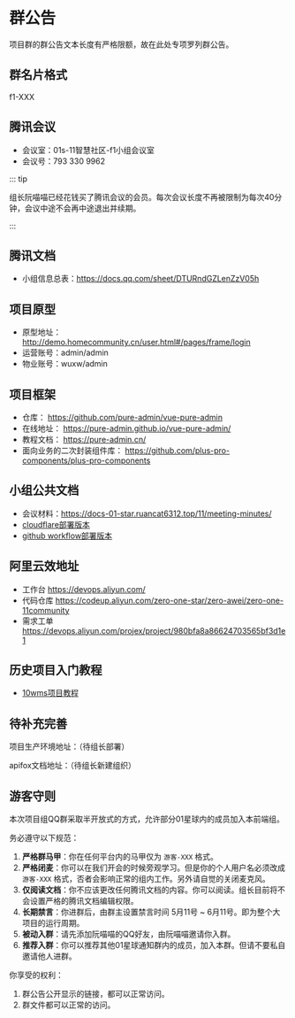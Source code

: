# 群公告

项目群的群公告文本长度有严格限额，故在此处专项罗列群公告。

## 群名片格式

f1-XXX

## 腾讯会议

- 会议室：01s-11智慧社区-f1小组会议室
- 会议号：793 330 9962

::: tip

组长阮喵喵已经花钱买了腾讯会议的会员。每次会议长度不再被限制为每次40分钟，会议中途不会再中途退出并续期。

:::

## 腾讯文档

- 小组信息总表：https://docs.qq.com/sheet/DTURndGZLenZzV05h

## 项目原型

- 原型地址：http://demo.homecommunity.cn/user.html#/pages/frame/login
- 运营账号：admin/admin
- 物业账号：wuxw/admin

## 项目框架

- 仓库： https://github.com/pure-admin/vue-pure-admin
- 在线地址： https://pure-admin.github.io/vue-pure-admin/
- 教程文档： https://pure-admin.cn/
- 面向业务的二次封装组件库： https://github.com/plus-pro-components/plus-pro-components

## 小组公共文档

- 会议材料：https://docs-01-star.ruancat6312.top/11/meeting-minutes/
- [cloudflare部署版本](https://docs-01-star.ruan-cat.com/11/meeting-minutes/)
- [github workflow部署版本](https://docs-01-star.ruancat6312.top/11/meeting-minutes/)

## 阿里云效地址

- 工作台 https://devops.aliyun.com/
- 代码仓库 https://codeup.aliyun.com/zero-one-star/zero-awei/zero-one-11community
- 需求工单 https://devops.aliyun.com/projex/project/980bfa8a86624703565bf3d1e1

## 历史项目入门教程

- [10wms项目教程](https://01s-10wms-frontend-docs.ruancat6312.top/)

## 待补充完善

项目生产环境地址：（待组长部署）

apifox文档地址：（待组长新建组织）

## 游客守则

本次项目组QQ群采取半开放式的方式，允许部分01星球内的成员加入本前端组。

务必遵守以下规范：

1. **严格群马甲**：你在任何平台内的马甲仅为 `游客-XXX` 格式。
2. **严格闭麦**：你可以在我们开会的时候旁观学习。但是你的个人用户名必须改成 `游客-XXX` 格式，否者会影响正常的组内工作。另外请自觉的关闭麦克风。
3. **仅阅读文档**：你不应该更改任何腾讯文档的内容。你可以阅读。组长目前将不会设置严格的腾讯文档编辑权限。
4. **长期禁言**：你进群后，由群主设置禁言时间 5月11号 ~ 6月11号。即为整个大项目的运行周期。
5. **被动入群**：请先添加阮喵喵的QQ好友，由阮喵喵邀请你入群。
6. **推荐入群**：你可以推荐其他01星球通知群内的成员，加入本群。但请不要私自邀请他人进群。

你享受的权利：

1. 群公告公开显示的链接，都可以正常访问。
2. 群文件都可以正常的访问。
